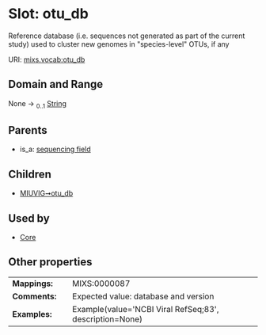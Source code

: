 
# Slot: otu_db


Reference database (i.e. sequences not generated as part of the current study) used to cluster new genomes in "species-level" OTUs, if any

URI: [mixs.vocab:otu_db](https://w3id.org/mixs/vocab/otu_db)


## Domain and Range

None &#8594;  <sub>0..1</sub> [String](types/String.md)

## Parents

 *  is_a: [sequencing field](sequencing_field.md)

## Children

 *  [MIUVIG➞otu_db](MIUVIG_otu_db.md)

## Used by

 * [Core](Core.md)

## Other properties

|  |  |  |
| --- | --- | --- |
| **Mappings:** | | MIXS:0000087 |
| **Comments:** | | Expected value: database and version |
| **Examples:** | | Example(value='NCBI Viral RefSeq;83', description=None) |

